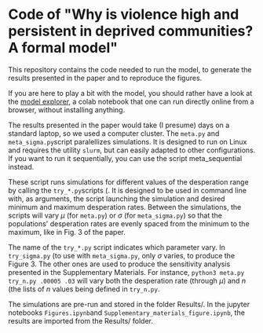 # Code of  "Why is violence high and persistent in deprived communities? A formal model"

This repository contains the code needed to run the model, to generate the results presented in the paper and to reproduce the figures. 

If you are here to play a bit with the model, you should rather have a look at the [model explorer](https://colab.research.google.com/drive/1wf3KBd95YO_WTluGztaR-8l-1zOD-e0o?usp=sharing), a colab notebook that one can run directly online from a browser, without installing anything.

The results presented in the paper would take (I presume) days on a standard laptop, so we used a computer cluster. The `meta.py` and `meta_sigma.py`script paralellizes simulations. It is designed to run on Linux and requires the utility `slurm`, but can easily adapted to other configurations. If you want to run it sequentially, you can use the script meta_sequential instead. 

These script runs simulations for different values of the desperation range by calling the `try_*.py`scripts (. It is designed to be used in command line with, as arguments, the script launching the simulation and desired minimum and maximum desperation rates. Between the simulations, the scripts will vary $\mu$ (for `meta.py`) or $\sigma$ (for `meta_sigma.py`) so that the populations' desperation rates are evenly spaced from the minimum to the maximum, like in Fig. 3 of the paper. 

The name of the `try_*.py` script indicates which parameter vary. In `try_sigma.py` (to use with `meta_sigma.py`, only $\sigma$ varies, to produce the Figure 3. The other ones are used to produce the sensitivity analysis presented in the Supplementary Materials. For instance, `python3 meta.py try_n.py .00005 .03` will vary both the desperation rate (through $\mu$) and $n$ (the lists of $n$ values being defined in `try_n.py`.

The simulations are pre-run and stored in the folder Results/. In the jupyter notebooks `Figures.ipynb`and `Supplementary_materials_figure.ipynb`, the results are imported from the Results/ folder.

